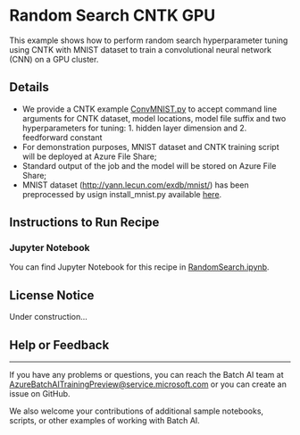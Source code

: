 # Random Search CNTK GPU

This example shows how to perform random search hyperparameter tuning using CNTK with MNIST dataset to train a convolutional neural network (CNN) on a GPU cluster. 

## Details

- We provide a CNTK example [ConvMNIST.py](../ConvMNIST.py) to accept  command line arguments for CNTK dataset, model locations, model file suffix and two hyperparameters for tuning: 1. hidden layer dimension and 2. feedforward constant 
- For demonstration purposes, MNIST dataset and CNTK training script will be deployed at Azure File Share;
- Standard output of the job and the model will be stored on Azure File Share;
- MNIST dataset (http://yann.lecun.com/exdb/mnist/) has been preprocessed by usign install_mnist.py available [here](https://batchaisamples.blob.core.windows.net/samples/mnist_dataset.zip?st=2017-09-29T18%3A29%3A00Z&se=2099-12-31T08%3A00%3A00Z&sp=rl&sv=2016-05-31&sr=c&sig=PmhL%2BYnYAyNTZr1DM2JySvrI12e%2F4wZNIwCtf7TRI%2BM%3D).

## Instructions to Run Recipe

### Jupyter Notebook

You can find Jupyter Notebook for this recipe in [RandomSearch.ipynb](./RandomSearch.ipynb).

## License Notice

Under construction...

## Help or Feedback
--------------------
If you have any problems or questions, you can reach the Batch AI team at [AzureBatchAITrainingPreview@service.microsoft.com](mailto:AzureBatchAITrainingPreview@service.microsoft.com) or you can create an issue on GitHub.

We also welcome your contributions of additional sample notebooks, scripts, or other examples of working with Batch AI.
